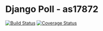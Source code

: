 # Django Poll - as17872

[![Build Status](https://app.travis-ci.com/aakashshankar/django-poll.svg?branch=master)](https://app.travis-ci.com/aakashshankar/django-poll)
[![Coverage Status](https://coveralls.io/repos/github/aakashshankar/django-poll/badge.svg)](https://coveralls.io/github/aakashshankar/django-poll)
